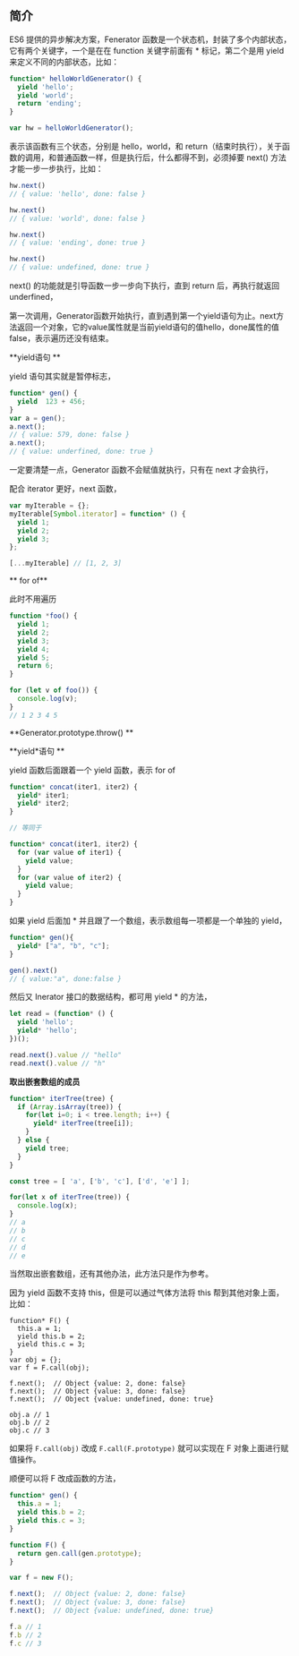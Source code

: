 ## 简介 

ES6 提供的异步解决方案，Fenerator 函数是一个状态机，封装了多个内部状态，它有两个关键字，一个是在在 function 关键字前面有 * 标记，第二个是用 yield 来定义不同的内部状态，比如：

```javascript
function* helloWorldGenerator() {
  yield 'hello';
  yield 'world';
  return 'ending';
}

var hw = helloWorldGenerator();
```

表示该函数有三个状态，分别是 hello，world，和 return（结束时执行），关于函数的调用，和普通函数一样，但是执行后，什么都得不到，必须掉要 next() 方法才能一步一步执行，比如：

```javascript
hw.next()
// { value: 'hello', done: false }

hw.next()
// { value: 'world', done: false }

hw.next()
// { value: 'ending', done: true }

hw.next()
// { value: undefined, done: true }
```

next() 的功能就是引导函数一步一步向下执行，直到 return 后，再执行就返回 underfined，

第一次调用，Generator函数开始执行，直到遇到第一个yield语句为止。next方法返回一个对象，它的value属性就是当前yield语句的值hello，done属性的值false，表示遍历还没有结束。

**yield语句 **

yield 语句其实就是暂停标志，

```javascript
function* gen() {
  yield  123 + 456;
}
var a = gen();
a.next();
// { value: 579, done: false }
a.next();
// { value: underfined, done: true }
```

一定要清楚一点，Generator 函数不会赋值就执行，只有在 next 才会执行，

配合 iterator 更好，next 函数，

```javascript
var myIterable = {};
myIterable[Symbol.iterator] = function* () {
  yield 1;
  yield 2;
  yield 3;
};

[...myIterable] // [1, 2, 3]
```

** for of**

此时不用遍历

```javascript
function *foo() {
  yield 1;
  yield 2;
  yield 3;
  yield 4;
  yield 5;
  return 6;
}

for (let v of foo()) {
  console.log(v);
}
// 1 2 3 4 5
```

**Generator.prototype.throw() **

**yield\*语句 **

yield 函数后面跟着一个 yield 函数，表示 for of

```javascript
function* concat(iter1, iter2) {
  yield* iter1;
  yield* iter2;
}

// 等同于

function* concat(iter1, iter2) {
  for (var value of iter1) {
    yield value;
  }
  for (var value of iter2) {
    yield value;
  }
}
```

如果 yield 后面加 * 并且跟了一个数组，表示数组每一项都是一个单独的 yield，

```javascript
function* gen(){
  yield* ["a", "b", "c"];
}

gen().next()
// { value:"a", done:false }
```

然后又 Inerator 接口的数据结构，都可用 yield * 的方法，

```javascript
let read = (function* () {
  yield 'hello';
  yield* 'hello';
})();

read.next().value // "hello"
read.next().value // "h"
```

**取出嵌套数组的成员**

```javascript
function* iterTree(tree) {
  if (Array.isArray(tree)) {
    for(let i=0; i < tree.length; i++) {
      yield* iterTree(tree[i]);
    }
  } else {
    yield tree;
  }
}

const tree = [ 'a', ['b', 'c'], ['d', 'e'] ];

for(let x of iterTree(tree)) {
  console.log(x);
}
// a
// b
// c
// d
// e
```

当然取出嵌套数组，还有其他办法，此方法只是作为参考。

因为 yield 函数不支持 this，但是可以通过气体方法将 this 帮到其他对象上面，比如：

```
function* F() {
  this.a = 1;
  yield this.b = 2;
  yield this.c = 3;
}
var obj = {};
var f = F.call(obj);

f.next();  // Object {value: 2, done: false}
f.next();  // Object {value: 3, done: false}
f.next();  // Object {value: undefined, done: true}

obj.a // 1
obj.b // 2
obj.c // 3
```

如果将 `F.call(obj)` 改成 `F.call(F.prototype)` 就可以实现在 F 对象上面进行赋值操作。

顺便可以将 F 改成函数的方法，

```javascript
function* gen() {
  this.a = 1;
  yield this.b = 2;
  yield this.c = 3;
}

function F() {
  return gen.call(gen.prototype);
}

var f = new F();

f.next();  // Object {value: 2, done: false}
f.next();  // Object {value: 3, done: false}
f.next();  // Object {value: undefined, done: true}

f.a // 1
f.b // 2
f.c // 3
```

